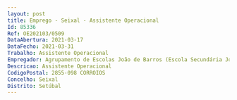 ```yaml
--- 
layout: post
title: Emprego - Seixal - Assistente Operacional
Id: 85336
Ref: OE202103/0509
DataAbertura: 2021-03-17
DataFecho: 2021-03-31
Trabalho: Assistente Operacional
Empregador: Agrupamento de Escolas João de Barros (Escola Secundária João de Barros - Sede)
Descricao: Assistente Operacional
CodigoPostal: 2855-098 CORROIOS
Concelho: Seixal
Distrito: Setúbal
--- 
```

